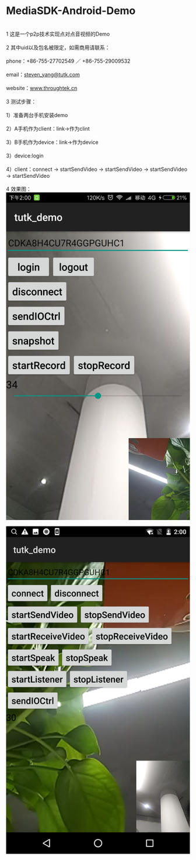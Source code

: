 # MediaSDK-Android-Demo
<br>1 这是一个p2p技术实现点对点音视频的Demo<br/>
<br>2 其中uid以及包名被限定，如需商用请联系：<br/>
<br>phone：+86-755-27702549 ／ +86-755-29009532<br/>
<br>email：steven_yang@tutk.com<br/>
<br>website：www.throughtek.cn<br/>
<br>3 测试步骤：<br/>
<br>1）准备两台手机安装demo<br/>
<br>2）A手机作为client：link->作为clint<br/>
<br>3）B手机作为device：link->作为device<br/>
<br>3）device:login<br/>
<br>4）client：connect -> startSendVideo -> startSendVideo -> startSendVideo -> startSendVideo<br/>
<br>4 效果图：<br/>
![device](https://github.com/TUTK-SZ/MediaSDK-Android-Demo/blob/master/demo_01.png)

![client](https://github.com/TUTK-SZ/MediaSDK-Android-Demo/blob/master/demo_02.png)
